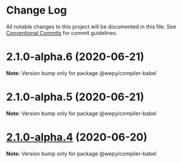 # Change Log

All notable changes to this project will be documented in this file.
See [Conventional Commits](https://conventionalcommits.org) for commit guidelines.

# 2.1.0-alpha.6 (2020-06-21)

**Note:** Version bump only for package @wepy/compiler-babel





# 2.1.0-alpha.5 (2020-06-21)

**Note:** Version bump only for package @wepy/compiler-babel





# [2.1.0-alpha.4](https://github.com/Tencent/wepy/compare/v2.1.0-alpha.2...v2.1.0-alpha.4) (2020-06-20)

**Note:** Version bump only for package @wepy/compiler-babel
